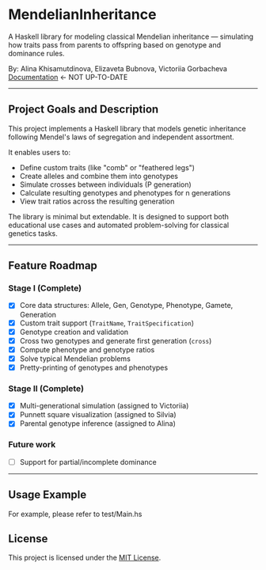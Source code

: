 # MendelianInheritance

A Haskell library for modeling classical Mendelian inheritance — simulating how traits pass from parents to offspring based on genotype and dominance rules.

By: Alina Khisamutdinova, Elizaveta Bubnova, Victoriia Gorbacheva  
[Documentation](./docs/documentation.md) <- NOT UP-TO-DATE

---

## Project Goals and Description

This project implements a Haskell library that models genetic inheritance following Mendel's laws of segregation and independent assortment.

It enables users to:

- Define custom traits (like "comb" or "feathered legs")
- Create alleles and combine them into genotypes
- Simulate crosses between individuals (P generation)
- Calculate resulting genotypes and phenotypes for n generations
- View trait ratios across the resulting generation

The library is minimal but extendable. It is designed to support both educational use cases and automated problem-solving for classical genetics tasks.

---

## Feature Roadmap

### Stage I (Complete)

- [x] Core data structures: Allele, Gen, Genotype, Phenotype, Gamete, Generation
- [x] Custom trait support (`TraitName`, `TraitSpecification`)
- [x] Genotype creation and validation
- [x] Cross two genotypes and generate first generation (`cross`)
- [x] Compute phenotype and genotype ratios
- [x] Solve typical Mendelian problems
- [x] Pretty-printing of genotypes and phenotypes

### Stage II (Complete)

- [x] Multi-generational simulation (assigned to Victoriia)
- [x] Punnett square visualization (assigned to Silvia)
- [x] Parental genotype inference (assigned to Alina)

### Future work

- [ ] Support for partial/incomplete dominance

---

## Usage Example

For example, please refer to test/Main.hs

## License

This project is licensed under the [MIT License](LICENSE).

